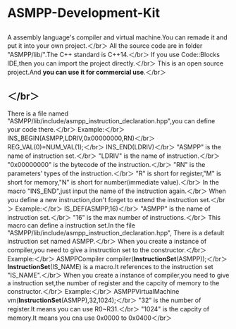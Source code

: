 # ASMPP-Development-Kit
## <Project Info>
A assembly language's compiler and virtual machine.You can remade it and put it into your own project.＜/br＞
All the source code are in folder "ASMPP/lib/".The C++ standard is C++14.＜/br＞
If you use Code::Blocks IDE,then you can import the project directly.＜/br＞
This is an open source project.And **you can use it for commercial use**.＜/br＞
## <How to use>＜/br＞
There is a file named "ASMPP/lib/include/asmpp_instruction_declaration.hpp",you can define your code there.＜/br＞
  Example:＜/br＞
  INS_BEGIN(ASMPP,LDRIV,0x00000000,RN)＜/br＞
      REG_VAL(0)=NUM_VAL(1);＜/br＞
  INS_END(LDRIV)＜/br＞
  "ASMPP" is the name of instruction set.＜/br＞
  "LDRIV" is the name of instruction.＜/br＞
  "0x00000000" is the bytecode of the instruction.＜/br＞
  "RN" is the parameters' types of the instruction.＜/br＞
  "R" is short for register,"M" is short for memory,"N" is short for number(immediate value).＜/br＞
  In the macro "INS_END",just input the name of the instruction again.＜/br＞
When you define a new instruction,don't forget to extend the instruction set.＜/br＞
  Example:＜/br＞
  IS_DEF(ASMPP,16)＜/br＞
  "ASMPP" is the name of instruction set.＜/br＞
  "16" is the max number of instructions.＜/br＞
  This macro can define a instruction set.In the file "ASMPP/lib/include/asmpp_instruction_declaration.hpp",
  There is a default instruction set named ASMPP.＜/br＞
When you create a instance of compiler,you need to give a instruction set to the constructor.＜/br＞
  Example:＜/br＞
  ASMPPCompiler compiler(__InstructionSet__(ASMPP));＜/br＞
  __InstructionSet__(IS_NAME) is a macro.It references to the instruction set "IS_NAME".＜/br＞
When you create a instance of compiler,you need to give a instruction set,the number of register and the capcity of memory to the constructor.＜/br＞
  Example:＜/br＞
  ASMPPVirtualMachine vm(__InstructionSet__(ASMPP),32,1024);＜/br＞
  "32" is the number of register.It means you can use R0~R31.＜/br＞
  "1024" is the capcity of memory.It means you cna use 0x0000 to 0x0400＜/br＞
